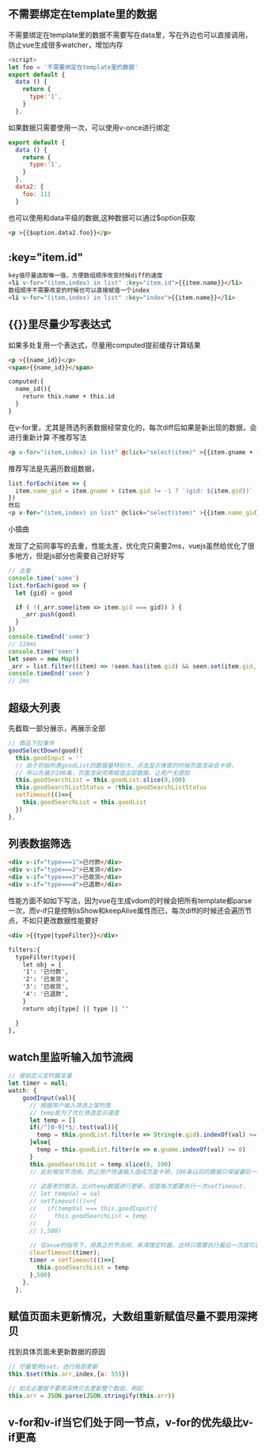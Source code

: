 ## 不需要绑定在template里的数据
不需要绑定在template里的数据不需要写在data里，写在外边也可以直接调用，防止vue生成很多watcher，增加内存
```js
<script>
let foo = '不需要绑定在template里的数据'
export default {
  data () {
    return {
      type:'1',
    }
  },
```

如果数据只需要使用一次，可以使用v-once进行绑定
```js
export default {
  data () {
    return {
      type:'1',
    }
  },
  data2: {
    foo: 111
  }
```
也可以使用和data平级的数据,这种数据可以通过$option获取
```html
<p >{{$option.data2.foo}}</p>
```
## :key="item.id"

```html
key值尽量选取唯一值，方便数组顺序改变时候diff的速度
<li v-for="(item,index) in list" :key="item.id">{{item.name}}</li>
数组顺序不需要改变的时候也可以直接赋值一个index
<li v-for="(item,index) in list" :key="index">{{item.name}}</li>
```

## {{}}里尽量少写表达式

如果多处复用一个表达式，尽量用computed提前缓存计算结果
```html
<p >{{name_id}}</p>
<span>{{name_id}}</span>

computed:{
  name_id(){
    return this.name + this.id
  }
}
```



在v-for里，尤其是筛选列表数据经常变化的，每次diff后如果是新出现的数据，会进行重新计算
不推荐写法
```html
<p v-for="(item,index) in list" @click="select(item)" >{{item.gname + (item.gid != -1 ? `(gid: ${item.gid})` : '')}}</p>

```
推荐写法是先遍历数组数据，
```js
list.forEach(item => {
  item.name_gid = item.gname + (item.gid != -1 ? `(gid: ${item.gid})` : ''
})
然后
<p v-for="(item,index) in list" @click="select(item)" >{{item.name_gid}}</p>
```
小插曲

发现了之前同事写的去重，性能太差，优化完只需要2ms，vuejs虽然给优化了很多地方，但是js部分也需要自己好好写
```js
// 去重
console.time('some')
list.forEach(good => {
  let {gid} = good

  if ( !(_arr.some(item => item.gid === gid)) ) {
    _arr.push(good)
  }
})
console.timeEnd('some')
// 124ms
console.time('seen')
let seen = new Map()
_arr = list.filter((item) => !seen.has(item.gid) && seen.set(item.gid, 1));
console.timeEnd('seen')
// 2ms
```
## 超级大列表


先截取一部分展示，再展示全部
```js
// 商品下拉事件
goodSelectDown(good){
  this.goodInput = ''
  // 由于初始列表goodList的数据量特别大，点击显示弹窗的时候页面渲染会卡顿，
  // 所以先展示100条，页面渲染完再赋值全部数据，让用户无感知
  this.goodSearchList = this.goodList.slice(0,100)
  this.goodSearchListStatus = !this.goodSearchListStatus
  setTimeout(()=>{
    this.goodSearchList = this.goodList
  })
},
```

## 列表数据筛选
```html
<div v-if="type===1">已付款</div>
<div v-if="type===2">已发货</div>
<div v-if="type===3">已收货</div>
<div v-if="type===4">已退款</div>

```
性能方面不如如下写法，因为vue在生成vdom的时候会把所有template都parse一次，而v-if只是控制isShow和keepAlive属性而已，每次diff的时候还会遍历节点，不如只更改数据性能要好
```html
<div >{{type|typeFilter}}</div>

filters:{
  typeFilter(type){
    let obj = {
    '1': '已付款',
    '2': '已发货',
    '3': '已收货',
    '4': '已退款',
    }
    return obj[type] || type || ''

  }
},

```
## watch里监听输入加节流阀

```js
// 提前定义定时器变量
let timer = null;
watch: {
    goodInput(val){
      // 根据用户输入筛选上架列表
      // temp是为了优化筛选显示速度
      let temp = []
      if(/^[0-9]*$/.test(val)){
        temp = this.goodList.filter(e => String(e.gid).indexOf(val) >= 0)
      }else{
        temp = this.goodList.filter(e => e.gname.indexOf(val) >= 0)
      }
      this.goodSearchList = temp.slice(0, 100)
      // 此处增加节流阀，防止用户快速输入造成页面卡顿，100条以后的数据只保留最后一次结果，
      
      // 这是老的做法，比对temp数据进行更新，但是每次都要执行一次setTimeout，
      // let tempVal = val
      // setTimeout(()=>{
      //   if(tempVal === this.goodInput){
      //     this.goodSearchList = temp
      //   }
      // },500)
      
      // 在axue的指导下，用真正的节流阀，来清理定时器，这样只需要执行最后一次就可以了
      clearTimeout(timer);
      timer = setTimeout(()=>{
        this.goodSearchList = temp
      },500)
    },
  },

```
## 赋值页面未更新情况，大数组重新赋值尽量不要用深拷贝
找到具体页面未更新数据的原因
```js
// 尽量使用$set，进行局部更新
this.$set(this.arr,index,{a: 555})

// 如无必要就不要用深拷贝去更新整个数组，例如
this.arr = JSON.parse(JSON.stringify(this.arr))

```
## v-for和v-if当它们处于同一节点，v-for的优先级比v-if更高
